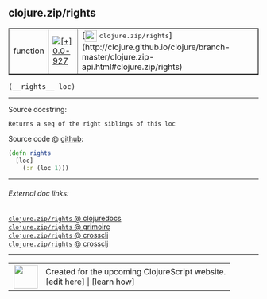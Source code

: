 ## clojure.zip/rights



 <table border="1">
<tr>
<td>function</td>
<td><a href="https://github.com/cljsinfo/cljs-api-docs/tree/0.0-927"><img valign="middle" alt="[+] 0.0-927" title="Added in 0.0-927" src="https://img.shields.io/badge/+-0.0--927-lightgrey.svg"></a> </td>
<td>
[<img height="24px" valign="middle" src="http://i.imgur.com/1GjPKvB.png"> <samp>clojure.zip/rights</samp>](http://clojure.github.io/clojure/branch-master/clojure.zip-api.html#clojure.zip/rights)
</td>
</tr>
</table>


 <samp>
(__rights__ loc)<br>
</samp>

---





Source docstring:

```
Returns a seq of the right siblings of this loc
```


Source code @ [github](https://github.com/clojure/clojurescript/blob/r3269/src/main/cljs/clojure/zip.cljs#L92-L95):

```clj
(defn rights
  [loc]
    (:r (loc 1)))
```

<!--
Repo - tag - source tree - lines:

 <pre>
clojurescript @ r3269
└── src
    └── main
        └── cljs
            └── clojure
                └── <ins>[zip.cljs:92-95](https://github.com/clojure/clojurescript/blob/r3269/src/main/cljs/clojure/zip.cljs#L92-L95)</ins>
</pre>

-->

---



###### External doc links:

[`clojure.zip/rights` @ clojuredocs](http://clojuredocs.org/clojure.zip/rights)<br>
[`clojure.zip/rights` @ grimoire](http://conj.io/store/v1/org.clojure/clojure/1.7.0-beta3/clj/clojure.zip/rights/)<br>
[`clojure.zip/rights` @ crossclj](http://crossclj.info/fun/clojure.zip/rights.html)<br>
[`clojure.zip/rights` @ crossclj](http://crossclj.info/fun/clojure.zip.cljs/rights.html)<br>

---

 <table>
<tr><td>
<img valign="middle" align="right" width="48px" src="http://i.imgur.com/Hi20huC.png">
</td><td>
Created for the upcoming ClojureScript website.<br>
[edit here] | [learn how]
</td></tr></table>

[edit here]:https://github.com/cljsinfo/cljs-api-docs/blob/master/cljsdoc/clojure.zip/rights.cljsdoc
[learn how]:https://github.com/cljsinfo/cljs-api-docs/wiki/cljsdoc-files

<!--

This information was too distracting to show to readers, but I'll leave it
commented here since it is helpful to:

- pretty-print the data used to generate this document
- and show how to retrieve that data



The API data for this symbol:

```clj
{:ns "clojure.zip",
 :name "rights",
 :signature ["[loc]"],
 :history [["+" "0.0-927"]],
 :type "function",
 :full-name-encode "clojure.zip/rights",
 :source {:code "(defn rights\n  [loc]\n    (:r (loc 1)))",
          :title "Source code",
          :repo "clojurescript",
          :tag "r3269",
          :filename "src/main/cljs/clojure/zip.cljs",
          :lines [92 95]},
 :full-name "clojure.zip/rights",
 :clj-symbol "clojure.zip/rights",
 :docstring "Returns a seq of the right siblings of this loc"}

```

Retrieve the API data for this symbol:

```clj
;; from Clojure REPL
(require '[clojure.edn :as edn])
(-> (slurp "https://raw.githubusercontent.com/cljsinfo/cljs-api-docs/catalog/cljs-api.edn")
    (edn/read-string)
    (get-in [:symbols "clojure.zip/rights"]))
```

-->
